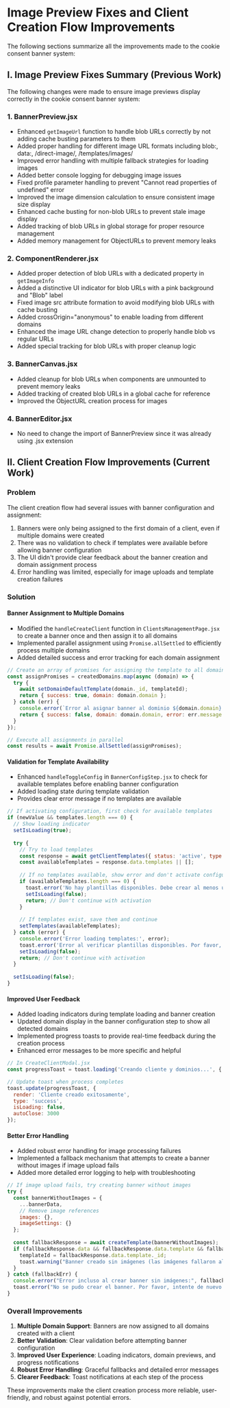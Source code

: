 # Image Preview Fixes and Client Creation Flow Improvements

The following sections summarize all the improvements made to the cookie consent banner system:

## I. Image Preview Fixes Summary (Previous Work)

The following changes were made to ensure image previews display correctly in the cookie consent banner system:

### 1. BannerPreview.jsx

- Enhanced `getImageUrl` function to handle blob URLs correctly by not adding cache busting parameters to them
- Added proper handling for different image URL formats including blob:, data:, /direct-image/, /templates/images/
- Improved error handling with multiple fallback strategies for loading images
- Added better console logging for debugging image issues
- Fixed profile parameter handling to prevent "Cannot read properties of undefined" error
- Improved the image dimension calculation to ensure consistent image size display
- Enhanced cache busting for non-blob URLs to prevent stale image display
- Added tracking of blob URLs in global storage for proper resource management
- Added memory management for ObjectURLs to prevent memory leaks

### 2. ComponentRenderer.jsx

- Added proper detection of blob URLs with a dedicated property in `getImageInfo`
- Added a distinctive UI indicator for blob URLs with a pink background and "Blob" label
- Fixed image src attribute formation to avoid modifying blob URLs with cache busting
- Added crossOrigin="anonymous" to enable loading from different domains
- Enhanced the image URL change detection to properly handle blob vs regular URLs
- Added special tracking for blob URLs with proper cleanup logic

### 3. BannerCanvas.jsx

- Added cleanup for blob URLs when components are unmounted to prevent memory leaks
- Added tracking of created blob URLs in a global cache for reference
- Improved the ObjectURL creation process for images

### 4. BannerEditor.jsx

- No need to change the import of BannerPreview since it was already using .jsx extension

## II. Client Creation Flow Improvements (Current Work)

### Problem
The client creation flow had several issues with banner configuration and assignment:

1. Banners were only being assigned to the first domain of a client, even if multiple domains were created
2. There was no validation to check if templates were available before allowing banner configuration
3. The UI didn't provide clear feedback about the banner creation and domain assignment process
4. Error handling was limited, especially for image uploads and template creation failures

### Solution

#### Banner Assignment to Multiple Domains

- Modified the `handleCreateClient` function in `ClientsManagementPage.jsx` to create a banner once and then assign it to all domains
- Implemented parallel assignment using `Promise.allSettled` to efficiently process multiple domains
- Added detailed success and error tracking for each domain assignment

```javascript
// Create an array of promises for assigning the template to all domains
const assignPromises = createdDomains.map(async (domain) => {
  try {
    await setDomainDefaultTemplate(domain._id, templateId);
    return { success: true, domain: domain.domain };
  } catch (err) {
    console.error(`Error al asignar banner al dominio ${domain.domain}:`, err);
    return { success: false, domain: domain.domain, error: err.message };
  }
});

// Execute all assignments in parallel
const results = await Promise.allSettled(assignPromises);
```

#### Validation for Template Availability

- Enhanced `handleToggleConfig` in `BannerConfigStep.jsx` to check for available templates before enabling banner configuration
- Added loading state during template validation
- Provides clear error message if no templates are available

```javascript
// If activating configuration, first check for available templates
if (newValue && templates.length === 0) {
  // Show loading indicator
  setIsLoading(true);
  
  try {
    // Try to load templates
    const response = await getClientTemplates({ status: 'active', type: 'custom' });
    const availableTemplates = response.data.templates || [];
    
    // If no templates available, show error and don't activate configuration
    if (availableTemplates.length === 0) {
      toast.error('No hay plantillas disponibles. Debe crear al menos una plantilla...');
      setIsLoading(false);
      return; // Don't continue with activation
    }
    
    // If templates exist, save them and continue
    setTemplates(availableTemplates);
  } catch (error) {
    console.error('Error loading templates:', error);
    toast.error('Error al verificar plantillas disponibles. Por favor, inténtelo de nuevo.');
    setIsLoading(false);
    return; // Don't continue with activation
  }
  
  setIsLoading(false);
}
```

#### Improved User Feedback

- Added loading indicators during template loading and banner creation
- Updated domain display in the banner configuration step to show all detected domains
- Implemented progress toasts to provide real-time feedback during the creation process
- Enhanced error messages to be more specific and helpful

```javascript
// In CreateClientModal.jsx
const progressToast = toast.loading('Creando cliente y dominios...', { autoClose: false });

// Update toast when process completes
toast.update(progressToast, { 
  render: 'Cliente creado exitosamente', 
  type: 'success', 
  isLoading: false, 
  autoClose: 3000 
});
```

#### Better Error Handling

- Added robust error handling for image processing failures
- Implemented a fallback mechanism that attempts to create a banner without images if image upload fails
- Added more detailed error logging to help with troubleshooting

```javascript
// If image upload fails, try creating banner without images
try {
  const bannerWithoutImages = {
    ...bannerData,
    // Remove image references
    images: {},
    imageSettings: {}
  };
  
  const fallbackResponse = await createTemplate(bannerWithoutImages);
  if (fallbackResponse.data && fallbackResponse.data.template && fallbackResponse.data.template._id) {
    templateId = fallbackResponse.data.template._id;
    toast.warning("Banner creado sin imágenes (las imágenes fallaron al procesarse)");
  }
} catch (fallbackErr) {
  console.error("Error incluso al crear banner sin imágenes:", fallbackErr);
  toast.error("No se pudo crear el banner. Por favor, intente de nuevo más tarde.");
}
```

### Overall Improvements

1. **Multiple Domain Support**: Banners are now assigned to all domains created with a client
2. **Better Validation**: Clear validation before attempting banner configuration
3. **Improved User Experience**: Loading indicators, domain previews, and progress notifications
4. **Robust Error Handling**: Graceful fallbacks and detailed error messages
5. **Clearer Feedback**: Toast notifications at each step of the process

These improvements make the client creation process more reliable, user-friendly, and robust against potential errors.